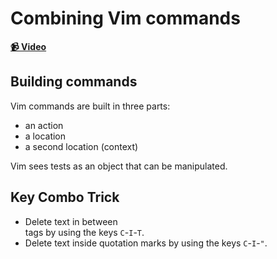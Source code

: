 # Combining Vim commands

**[📹 Video](https://egghead.io/lessons/misc-combining-vim-commands)**

## Building commands

Vim commands are built in three parts:

- an action
- a location
- a second location (context)

Vim sees tests as an object that can be manipulated.

## Key Combo Trick

- Delete text in between <div> tags by using the keys `C`-`I`-`T`.
- Delete text inside quotation marks by using the keys `C`-`I`-`"`.
